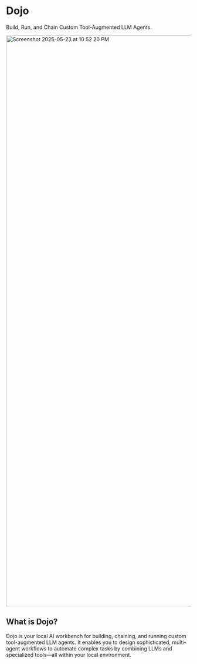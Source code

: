 # Dojo

Build, Run, and Chain Custom Tool-Augmented LLM Agents.

<img width="1552" alt="Screenshot 2025-05-23 at 10 52 20 PM" src="https://github.com/user-attachments/assets/db824d86-1d64-40fb-9d5f-b0262e316e3e" />

## What is Dojo?

Dojo is your local AI workbench for building, chaining, and running custom tool-augmented LLM agents. It enables you to design sophisticated, multi-agent workflows to automate complex tasks by combining LLMs and specialized tools—all within your local environment.
